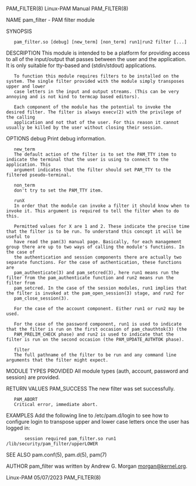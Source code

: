 PAM_FILTER(8)							       Linux-PAM Manual								 PAM_FILTER(8)

NAME
       pam_filter - PAM filter module

SYNOPSIS

       pam_filter.so [debug] [new_term] [non_term] run1|run2 filter [...]

DESCRIPTION
       This module is intended to be a platform for providing access to all of the input/output that passes between the user and the application. It is only
       suitable for tty-based and (stdin/stdout) applications.

       To function this module requires filters to be installed on the system. The single filter provided with the module simply transposes upper and lower
       case letters in the input and output streams. (This can be very annoying and is not kind to termcap based editors).

       Each component of the module has the potential to invoke the desired filter. The filter is always execv(2) with the privilege of the calling
       application and not that of the user. For this reason it cannot usually be killed by the user without closing their session.

OPTIONS
       debug
	   Print debug information.

       new_term
	   The default action of the filter is to set the PAM_TTY item to indicate the terminal that the user is using to connect to the application. This
	   argument indicates that the filter should set PAM_TTY to the filtered pseudo-terminal.

       non_term
	   don't try to set the PAM_TTY item.

       runX
	   In order that the module can invoke a filter it should know when to invoke it. This argument is required to tell the filter when to do this.

	   Permitted values for X are 1 and 2. These indicate the precise time that the filter is to be run. To understand this concept it will be useful to
	   have read the pam(3) manual page. Basically, for each management group there are up to two ways of calling the module's functions. In the case of
	   the authentication and session components there are actually two separate functions. For the case of authentication, these functions are
	   pam_authenticate(3) and pam_setcred(3), here run1 means run the filter from the pam_authenticate function and run2 means run the filter from
	   pam_setcred. In the case of the session modules, run1 implies that the filter is invoked at the pam_open_session(3) stage, and run2 for
	   pam_close_session(3).

	   For the case of the account component. Either run1 or run2 may be used.

	   For the case of the password component, run1 is used to indicate that the filter is run on the first occasion of pam_chauthtok(3) (the
	   PAM_PRELIM_CHECK phase) and run2 is used to indicate that the filter is run on the second occasion (the PAM_UPDATE_AUTHTOK phase).

       filter
	   The full pathname of the filter to be run and any command line arguments that the filter might expect.

MODULE TYPES PROVIDED
       All module types (auth, account, password and session) are provided.

RETURN VALUES
       PAM_SUCCESS
	   The new filter was set successfully.

       PAM_ABORT
	   Critical error, immediate abort.

EXAMPLES
       Add the following line to /etc/pam.d/login to see how to configure login to transpose upper and lower case letters once the user has logged in:

		   session required pam_filter.so run1 /lib/security/pam_filter/upperLOWER

SEE ALSO
       pam.conf(5), pam.d(5), pam(7)

AUTHOR
       pam_filter was written by Andrew G. Morgan <morgan@kernel.org>.

Linux-PAM								  05/07/2023								 PAM_FILTER(8)
